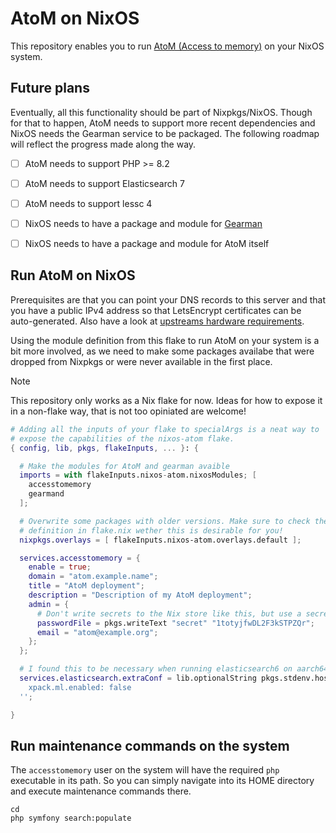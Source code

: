 # AtoM on NixOS

This repository enables you to run [AtoM (Access to memory)](https://accesstomemory.org/en/) on your NixOS system.

## Future plans

Eventually, all this functionality should be part of Nixpkgs/NixOS. Though for that to happen, AtoM needs to support more recent dependencies and NixOS needs the Gearman service to be packaged. The following roadmap will reflect the progress made along the way.

- [ ] AtoM needs to support PHP >= 8.2
- [ ] AtoM needs to support Elasticsearch 7
- [ ] AtoM needs to support lessc 4
- [ ] NixOS needs to have a package and module for [Gearman](http://gearman.org/)
- [ ] NixOS needs to have a package and module for AtoM itself


## Run AtoM on NixOS

Prerequisites are that you can point your DNS records to this server and that you have a public IPv4 address so that LetsEncrypt certificates can be auto-generated. Also have a look at [upstreams hardware requirements](https://accesstomemory.org/en/docs/2.8/admin-manual/installation/requirements/#minimum-hardware-requirements).

Using the module definition from this flake to run AtoM on your system is a bit more involved, as we need to make some packages availabe that were dropped from Nixpkgs or were never available in the first place.

> [!NOTE]
> This repository only works as a Nix flake for now. Ideas for how to expose it in a non-flake way, that is not too opiniated are welcome!

```nix
# Adding all the inputs of your flake to specialArgs is a neat way to
# expose the capabilities of the nixos-atom flake.
{ config, lib, pkgs, flakeInputs, ... }: {

  # Make the modules for AtoM and gearman avaible
  imports = with flakeInputs.nixos-atom.nixosModules; [
    accesstomemory
    gearmand
  ];

  # Overwrite some packages with older versions. Make sure to check the
  # definition in flake.nix wether this is desirable for you!
  nixpkgs.overlays = [ flakeInputs.nixos-atom.overlays.default ];

  services.accesstomemory = {
    enable = true;
    domain = "atom.example.name";
    title = "AtoM deployment";
    description = "Description of my AtoM deployment";
    admin = {
      # Don't write secrets to the Nix store like this, but use a secrets management solution.
      passwordFile = pkgs.writeText "secret" "1totyjfwDL2F3kSTPZQr";
      email = "atom@example.org";
    };
  };

  # I found this to be necessary when running elasticsearch6 on aarch64-linux
  services.elasticsearch.extraConf = lib.optionalString pkgs.stdenv.hostPlatform.isAarch64 ''
    xpack.ml.enabled: false
  '';

}
```


## Run maintenance commands on the system

The `accesstomemory` user on the system will have the required `php` executable in its path. So you can simply navigate into its HOME directory and execute maintenance commands there.

```console
cd
php symfony search:populate
```
